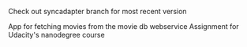 Check out syncadapter branch for most recent version

App for fetching movies from the movie db webservice
Assignment for Udacity's nanodegree course


